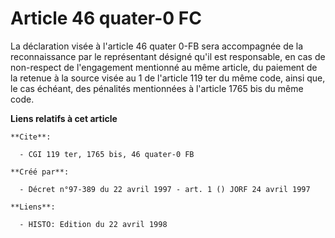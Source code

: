 # Article 46 quater-0 FC

La déclaration visée à l'article 46 quater 0-FB sera accompagnée de la reconnaissance par le représentant désigné qu'il est
responsable, en cas de non-respect de l'engagement mentionné au même article, du paiement de la retenue à la source visée au
1 de l'article 119 ter du même code, ainsi que, le cas échéant, des pénalités mentionnées à l'article 1765 bis du même code.

**Liens relatifs à cet article**

	**Cite**:

	  - CGI 119 ter, 1765 bis, 46 quater-0 FB

	**Créé par**:

	  - Décret n°97-389 du 22 avril 1997 - art. 1 () JORF 24 avril 1997

	**Liens**:

	  - HISTO: Edition du 22 avril 1998

